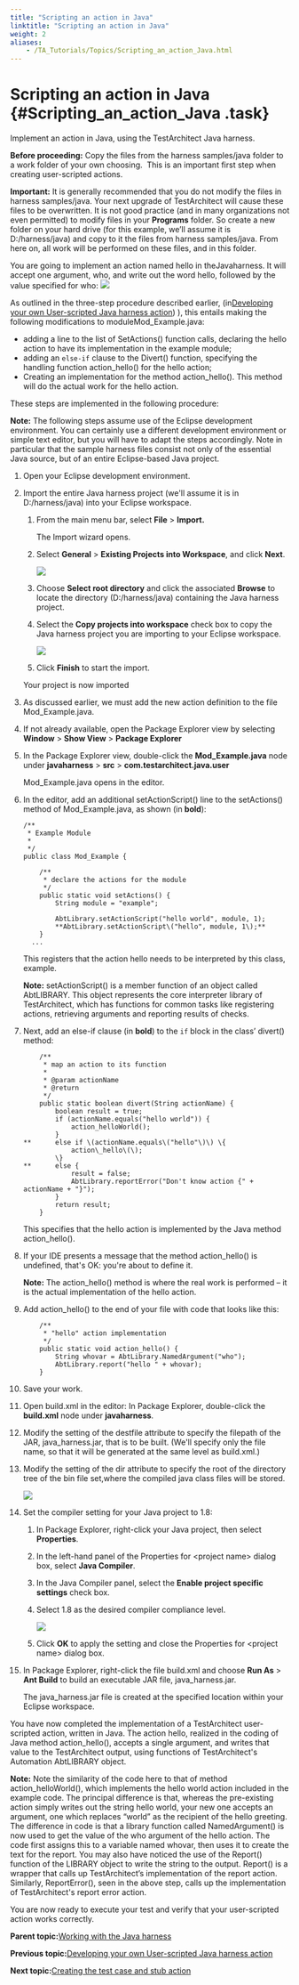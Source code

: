```yaml
--- 
title: "Scripting an action in Java"
linktitle: "Scripting an action in Java"
weight: 2
aliases: 
    - /TA_Tutorials/Topics/Scripting_an_action_Java.html
---
```

# Scripting an action in Java {#Scripting_an_action_Java .task}

Implement an action in Java, using the TestArchitect Java harness.

**Before proceeding:** Copy the files from the harness samples/java folder to a work folder of your own choosing.  This is an important first step when creating user-scripted actions.

**Important:** It is generally recommended that you do not modify the files in harness samples/java. Your next upgrade of TestArchitect will cause these files to be overwritten. It is not good practice \(and in many organizations not even permitted\) to modify files in your **Programs** folder. So create a new folder on your hard drive \(for this example, we’ll assume it is D:/harness/java\) and copy to it the files from harness samples/java. From here on, all work will be performed on these files, and in this folder.

You are going to implement an action named hello in theJavaharness. It will accept one argument, who, and write out the word hello, followed by the value specified for who: ![](../../reuse/../TA_Tutorials/Images/Python_hello_demo.png)



As outlined in the three-step procedure described earlier, \(in[Developing your own User-scripted Java harness action](Developing_your_own_harness_action_Java.html)\) \), this entails making the following modifications to moduleMod\_Example.java:

-   adding a line to the list of SetActions\(\) function calls, declaring the hello action to have its implementation in the example module;
-   adding an `else-if` clause to the Divert\(\) function, specifying the handling function action\_hello\(\) for the hello action;
-   Creating an implementation for the method action\_hello\(\). This method will do the actual work for the hello action.

These steps are implemented in the following procedure:

**Note:** The following steps assume use of the Eclipse development environment. You can certainly use a different development environment or simple text editor, but you will have to adapt the steps accordingly. Note in particular that the sample harness files consist not only of the essential Java source, but of an entire Eclipse-based Java project.

1.  Open your Eclipse development environment.

2.  Import the entire Java harness project \(we'll assume it is in D:/harness/java\) into your Eclipse workspace.

    1.  From the main menu bar, select **File** \> **Import.**

        The Import wizard opens.

    2.  Select **General** \> **Existing Projects into Workspace**, and click **Next**.

        ![](../Images/Import_project_Eclipse.png)

    3.  Choose **Select root directory** and click the associated **Browse** to locate the directory \(D:/harness/java\) containing the Java harness project.

    4.  Select the **Copy projects into workspace** check box to copy the Java harness project you are importing to your Eclipse workspace.

        ![](../Images/Import_project_Eclipse_2.png)

    5.  Click **Finish** to start the import.

    Your project is now imported

3.  As discussed earlier, we must add the new action definition to the file Mod\_Example.java.
4.  If not already available, open the Package Explorer view by selecting **Window** \> **Show View** \> **Package Explorer**

5.  In the Package Explorer view, double-click the **Mod\_Example.java** node under **javaharness** \> **src** \> **com.testarchitect.java.user**

    Mod\_Example.java opens in the editor.

6.  In the editor, add an additional setActionScript\(\) line to the setActions\(\) method of Mod\_Example.java, as shown \(in **bold**\):

    ```
    /**
     * Example Module
     * 
     */
    public class Mod_Example {
    
    	/**
    	 * declare the actions for the module
    	 */
    	public static void setActions() {
    		String module = "example";
    
    		AbtLibrary.setActionScript("hello world", module, 1);
    		**AbtLibrary.setActionScript\("hello", module, 1\);**
    	}
      ...
    ```

    This registers that the action hello needs to be interpreted by this class, example.

    **Note:** setActionScript\(\) is a member function of an object called AbtLIBRARY. This object represents the core interpreter library of TestArchitect, which has functions for common tasks like registering actions, retrieving arguments and reporting results of checks.

7.  Next, add an else-if clause \(in **bold**\) to the `if` block in the class’ divert\(\) method:

    ```
    	/**
    	 * map an action to its function
    	 * 
    	 * @param actionName
    	 * @return
    	 */
    	public static boolean divert(String actionName) {
    		boolean result = true;
    		if (actionName.equals("hello world")) {
    			action_helloWorld();
    		} 
    **		else if \(actionName.equals\("hello"\)\) \{
    			action\_hello\(\);
    		\} 
    **		else {
    			result = false;
    			AbtLibrary.reportError("Don't know action {" + actionName + "}");
    		}
    		return result;
    	}
    ```

    This specifies that the hello action is implemented by the Java method action\_hello\(\).

8.  If your IDE presents a message that the method action\_hello\(\) is undefined, that's OK: you're about to define it.

    **Note:** The action\_hello\(\) method is where the real work is performed – it is the actual implementation of the hello action.

9.  Add action\_hello\(\) to the end of your file with code that looks like this:

    ```
    	/**
    	 * "hello" action implementation
    	 */
    	public static void action_hello() {
    		String whovar = AbtLibrary.NamedArgument("who");
    		AbtLibrary.report("hello " + whovar);
    	}
    ```

10. Save your work.

11. Open build.xml in the editor: In Package Explorer, double-click the **build.xml** node under **javaharness**.

12. Modify the setting of the destfile attribute to specify the filepath of the JAR, java\_harness.jar, that is to be built. \(We'll specify only the file name, so that it will be generated at the same level as build.xml.\)

13. Modify the setting of the dir attribute to specify the root of the directory tree of the bin file set,where the compiled java class files will be stored.

    ![](../Images/build_xml_eclipse.png)

14. Set the compiler setting for your Java project to 1.8:

    1.  In Package Explorer, right-click your Java project, then select **Properties**.

    2.  In the left-hand panel of the Properties for <project name\> dialog box, select **Java Compiler**.

    3.  In the Java Compiler panel, select the **Enable project specific settings** check box.

    4.  Select 1.8 as the desired compiler compliance level.

        ![](../Images/compiler_settings_java.png)

    5.  Click **OK** to apply the setting and close the Properties for <project name\> dialog box.

15. In Package Explorer, right-click the file build.xml and choose **Run As** \> **Ant Build** to build an executable JAR file, java\_harness.jar.

    The java\_harness.jar file is created at the specified location within your Eclipse workspace.


You have now completed the implementation of a TestArchitect user-scripted action, written in Java. The action hello, realized in the coding of Java method action\_hello\(\), accepts a single argument, and writes that value to the TestArchitect output, using functions of TestArchitect's Automation AbtLIBRARY object.

**Note:** Note the similarity of the code here to that of method action\_helloWorld\(\), which implements the hello world action included in the example code. The principal difference is that, whereas the pre-existing action simply writes out the string hello world, your new one accepts an argument, one which replaces “world” as the recipient of the hello greeting. The difference in code is that a library function called NamedArgument\(\) is now used to get the value of the who argument of the hello action. The code first assigns this to a variable named whovar, then uses it to create the text for the report. You may also have noticed the use of the Report\(\) function of the LIBRARY object to write the string to the output. Report\(\) is a wrapper that calls up TestArchitect’s implementation of the report action. Similarly, ReportError\(\), seen in the above step, calls up the implementation of TestArchitect's report error action.

You are now ready to execute your test and verify that your user-scripted action works correctly.

**Parent topic:**[Working with the Java harness](../../TA_Tutorials/Topics/Tutorial_Scripting_actions_in_other_languages_java.html)

**Previous topic:**[Developing your own User-scripted Java harness action](../../TA_Tutorials/Topics/Developing_your_own_harness_action_Java.html)

**Next topic:**[Creating the test case and stub action](../../TA_Tutorials/Topics/Creating_the_test_case_and_stub_action_Java.html)

